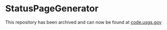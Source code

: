 # StatusPageGenerator
This repository has been archived and can now be found at [code.usgs.gov](https://code.usgs.gov/vsc/hvo/status-page-generator)
